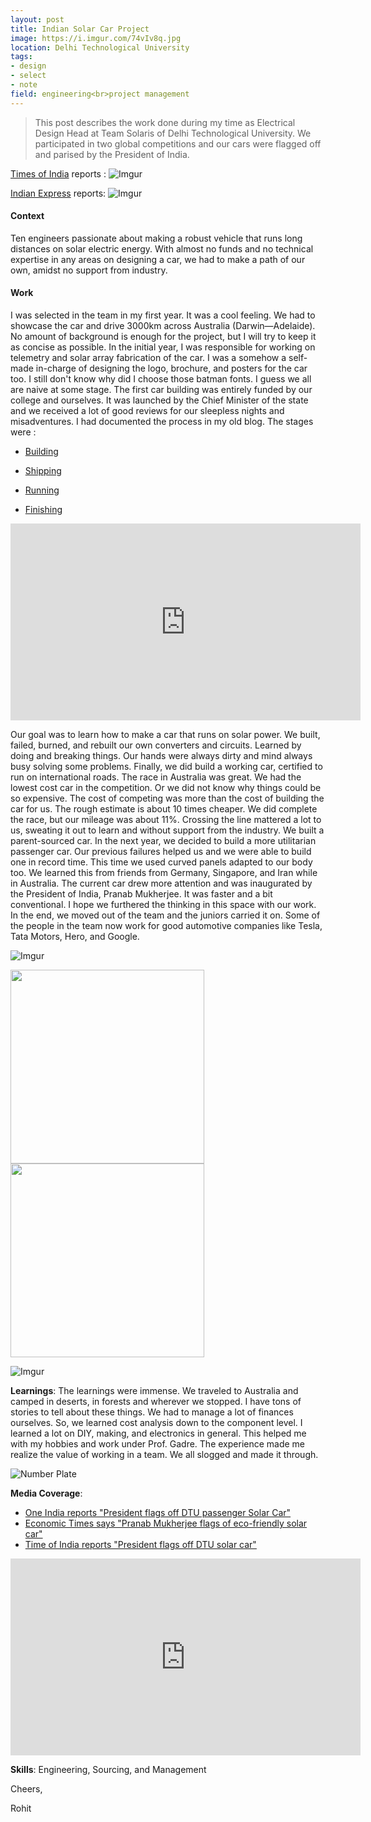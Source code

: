 ```yaml
---
layout: post
title: Indian Solar Car Project
image: https://i.imgur.com/74vIv8q.jpg
location: Delhi Technological University
tags:
- design
- select
- note
field: engineering<br>project management
---
```


> This post describes the work done during my time as Electrical Design Head at Team Solaris of Delhi Technological University. We participated in two global competitions and our cars were flagged off and parised by the President of India.

[Times of India](https://timesofindia.indiatimes.com/city/delhi/DTUs-solar-car-goes-to-Australia/articleshow/10025011.cms) reports : 
![Imgur](https://i.imgur.com/gSshu01.png)

[Indian Express](http://archive.indianexpress.com/news/dtu-students-develop-solar-car-for-race-in-oz/848142/) reports:
![Imgur](https://i.imgur.com/B1Lw36r.png)


<h4>Context</h4> 
Ten engineers passionate about making a robust vehicle that runs long distances on solar electric energy.  With almost no funds and no technical expertise in any areas on designing a car, we had to make a path of our own, amidst no support from industry.

<h4>Work</h4>
I was selected in the team in my first year. It was a cool feeling. We had to showcase the car and drive 3000km across Australia (Darwin—Adelaide). No amount of background is enough for the project, but I will try to keep it as concise as possible. In the initial year, I was responsible for working on telemetry and solar array fabrication of the car. I was a somehow a self-made in-charge of designing the logo, brochure, and posters for the car too. I still don't know why did I choose those batman fonts. I guess we all are naive at some stage. The first car building was entirely funded by our college and ourselves. It was launched by the Chief Minister of the state and we received a lot of good reviews for our sleepless nights and misadventures. I had documented the process in my old blog. The stages were :

- [Building](https://indiantinker.wordpress.com/2012/03/11/the-wsc-story-chapter-1-buildup/)


- [Shipping](https://indiantinker.wordpress.com/2012/03/25/wsc-story-chapter-2-con-course/)


- [Running](https://indiantinker.wordpress.com/2012/06/14/the-wsc-story-chapter-3-assemble-royal-rumble/)


- [Finishing](https://www.youtube.com/watch?v=bjHEYckl8xI)


<iframe width="560" height="315" src="https://www.youtube.com/embed/bjHEYckl8xI" frameborder="0" allow="accelerometer; autoplay; encrypted-media; gyroscope; picture-in-picture" allowfullscreen></iframe>

Our goal was to learn how to make a car that runs on solar power. We built, failed, burned, and rebuilt our own converters and circuits. Learned by doing and breaking things. Our hands were always dirty and mind always busy solving some problems.  Finally, we did build a working car, certified to run on international roads.  The race in Australia was great. We had the lowest cost car in the competition. Or we did not know why things could be so expensive. The cost of competing was more than the cost of building the car for us. The rough estimate is about 10 times cheaper. We did complete the race, but our mileage was about 11%. Crossing the line mattered a lot to us, sweating it out to learn and without support from the industry. We built a parent-sourced car.  In the next year, we decided to build a more utilitarian passenger car. Our previous failures helped us and we were able to build one in record time. This time we used curved panels adapted to our body too. We learned this from friends from Germany, Singapore, and Iran while in Australia. The current car drew more attention and was inaugurated by the President of India, Pranab Mukherjee. It was faster and a bit conventional. I hope we furthered the thinking in this space with our work. In the end, we moved out of the team and the juniors carried it on. Some of the people in the team now work for good automotive companies like Tesla, Tata Motors, Hero, and Google.

![Imgur](https://i.imgur.com/ssQ2e0k.jpg)

<img src="https://i.imgur.com/0PDbXMz.jpg" width="310">
<img src="https://i.imgur.com/WmL4JjD.jpg" width="310">

![Imgur](https://i.imgur.com/74vIv8q.jpg)


**Learnings**: The learnings were immense. We traveled to Australia and camped in deserts, in forests and wherever we stopped. I have tons of stories to tell about these things. We had to manage a lot of finances ourselves. So, we learned cost analysis down to the component level. I learned a lot on DIY, making, and electronics in general. This helped me with my hobbies and work under Prof. Gadre. The experience made me realize the value of working in a team. We all slogged and made it through.

![Number Plate](https://i.imgur.com/j1YXM5t.jpg)


**Media Coverage**: 
- [One India reports "President flags off DTU passenger Solar Car"](https://www.oneindia.com/2012/09/04/prez-pranab-mukherjee-flags-off-dtu-passenger-solar-car-1064777.html)
- [Economic Times says "Pranab Mukherjee flags of eco-friendly solar car"](https://economictimes.indiatimes.com/pranab-mukherjee-flags-off-eco-friendly-solar-car-codenamed-solaris/articleshow/16251837.cms)
- [Time of India reports "President flags off DTU solar car"](https://timesofindia.indiatimes.com/home/education/news/President-Pranab-Mukherjee-flags-off-DTUs-solar-passenger-car/articleshow/16257621.cms)

<iframe width="560" height="315" src="https://www.youtube.com/embed/NGqWBJI3SjA" frameborder="0" allow="accelerometer; autoplay; encrypted-media; gyroscope; picture-in-picture" allowfullscreen></iframe>

**Skills**: Engineering, Sourcing, and Management

Cheers,

Rohit




  


 

